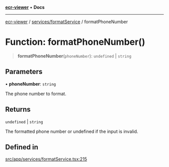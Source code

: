 [**ecr-viewer**](../../../README.md) • **Docs**

***

[ecr-viewer](../../../README.md) / [services/formatService](../README.md) / formatPhoneNumber

# Function: formatPhoneNumber()

> **formatPhoneNumber**(`phoneNumber`): `undefined` \| `string`

## Parameters

• **phoneNumber**: `string`

The phone number to format.

## Returns

`undefined` \| `string`

The formatted phone number or undefined if the input is invalid.

## Defined in

[src/app/services/formatService.tsx:215](https://github.com/CDCgov/phdi/blob/55d1a87d29da9da2522ba2a73bc122cba666b133/containers/ecr-viewer/src/app/services/formatService.tsx#L215)
